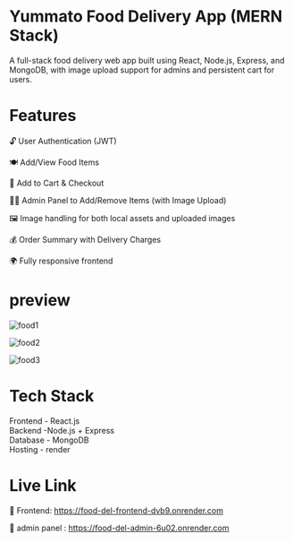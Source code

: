 # Yummato Food Delivery App (MERN Stack)

A full-stack food delivery web app built using React, Node.js, Express, and MongoDB, with image upload support for admins and persistent cart for users.

 # Features
 
🔓 User Authentication (JWT)

🍽️ Add/View Food Items

🛒 Add to Cart & Checkout

👨‍🍳 Admin Panel to Add/Remove Items (with Image Upload)

🖼️ Image handling for both local assets and uploaded images

💰 Order Summary with Delivery Charges

🌍 Fully responsive frontend

# preview

![food1](https://github.com/user-attachments/assets/f20676c5-1a03-4e4c-b041-15efc66e7aa9)

![food2](https://github.com/user-attachments/assets/19920353-d99c-48a5-932d-5845ca1ce5e7)

![food3](https://github.com/user-attachments/assets/d8482fac-0e3b-449e-a517-c30afb5271ba)


# Tech Stack
Frontend 	- React.js  	   
Backend   -Node.js + Express	      	  
Database	 - MongoDB	 
Hosting  - render


     
              


 # Live Link
🔗 Frontend:      https://food-del-frontend-dvb9.onrender.com

🔗 admin panel : https://food-del-admin-6u02.onrender.com









